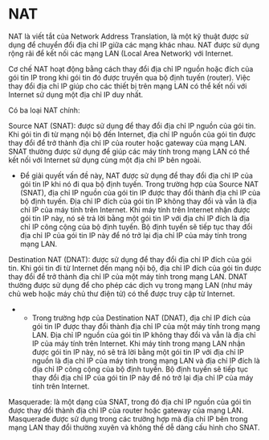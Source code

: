 # NAT
NAT là viết tắt của Network Address Translation, là một kỹ thuật được sử dụng để chuyển đổi địa chỉ IP giữa các mạng khác nhau. NAT được sử dụng rộng rãi để kết nối các mạng LAN (Local Area Network) với Internet.

Cơ chế NAT hoạt động bằng cách thay đổi địa chỉ IP nguồn hoặc đích của gói tin IP trong khi gói tin đó được truyền qua bộ định tuyến (router). Việc thay đổi địa chỉ IP giúp cho các thiết bị trên mạng LAN có thể kết nối với Internet sử dụng một địa chỉ IP duy nhất.

Có ba loại NAT chính:

Source NAT (SNAT): được sử dụng để thay đổi địa chỉ IP nguồn của gói tin. Khi gói tin đi từ mạng nội bộ đến Internet, địa chỉ IP nguồn của gói tin được thay đổi để trở thành địa chỉ IP của router hoặc gateway của mạng LAN. SNAT thường được sử dụng để giúp các máy tính trong mạng LAN có thể kết nối với Internet sử dụng cùng một địa chỉ IP bên ngoài.
- Để giải quyết vấn đề này, NAT được sử dụng để thay đổi địa chỉ IP của gói tin IP khi nó đi qua bộ định tuyến. Trong trường hợp của Source NAT (SNAT), địa chỉ IP nguồn của gói tin IP được thay đổi thành địa chỉ IP của bộ định tuyến. Địa chỉ IP đích của gói tin IP không thay đổi và vẫn là địa chỉ IP của máy tính trên Internet. Khi máy tính trên Internet nhận được gói tin IP này, nó sẽ trả lời bằng một gói tin IP với địa chỉ IP đích là địa chỉ IP công cộng của bộ định tuyến. Bộ định tuyến sẽ tiếp tục thay đổi địa chỉ IP của gói tin IP này để nó trở lại địa chỉ IP của máy tính trong mạng LAN.

Destination NAT (DNAT): được sử dụng để thay đổi địa chỉ IP đích của gói tin. Khi gói tin đi từ Internet đến mạng nội bộ, địa chỉ IP đích của gói tin được thay đổi để trở thành địa chỉ IP của một máy tính trong mạng LAN. DNAT thường được sử dụng để cho phép các dịch vụ trong mạng LAN (như máy chủ web hoặc máy chủ thư điện tử) có thể được truy cập từ Internet.
- - Trong trường hợp của Destination NAT (DNAT), địa chỉ IP đích của gói tin IP được thay đổi thành địa chỉ IP của một máy tính trong mạng LAN. Địa chỉ IP nguồn của gói tin IP không thay đổi và vẫn là địa chỉ IP của máy tính trên Internet. Khi máy tính trong mạng LAN nhận được gói tin IP này, nó sẽ trả lời bằng một gói tin IP với địa chỉ IP nguồn là địa chỉ IP của máy tính trong mạng LAN và địa chỉ IP đích là địa chỉ IP công cộng của bộ định tuyến. Bộ định tuyến sẽ tiếp tục thay đổi địa chỉ IP của gói tin IP này để nó trở lại địa chỉ IP của máy tính trên Internet.  
  
Masquerade: là một dạng của SNAT, trong đó địa chỉ IP nguồn của gói tin được thay đổi thành địa chỉ IP của router hoặc gateway của mạng LAN. Masquerade được sử dụng trong các trường hợp mà địa chỉ IP bên trong mạng LAN thay đổi thường xuyên và không thể dễ dàng cấu hình cho SNAT.